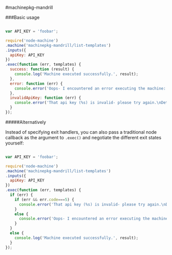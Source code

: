 
#machinepkg-mandrill

###Basic usage

```js

var API_KEY = 'foobar';

require('node-machine')
.machine('machinepkg-mandrill/list-templates')
.inputs({
  apiKey: API_KEY
})
.exec(function (err, templates) {
  success: function (result) {
    console.log('Machine executed successfully.', result);
  },
  error: function (err) {
    console.error('Oops- I encountered an error executing the machine:',err);
  },
  invalidApiKey: function (err) {
    console.error('That api key (%s) is invalid- please try again.\nDetails:\n',API_KEY,err);
  }
});
```


#####Alternatively

Instead of specifying exit handlers, you can also pass a traditional node callback as the argument to `.exec()` and negotiate the different exit states yourself:

```js

var API_KEY = 'foobar';

require('node-machine')
.machine('machinepkg-mandrill/list-templates')
.inputs({
  apiKey: API_KEY
})
.exec(function (err, templates) {
  if (err) {
    if (err && err.code===5) {
      console.error('That api key (%s) is invalid- please try again.\nDetails:\n',API_KEY,err);
    }
    else {
      console.error('Oops- I encountered an error executing the machine:',err);
    }
  }
  else {
    console.log('Machine executed successfully.', result);
  }
});
```
